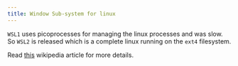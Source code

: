 ```yaml
---
title: Window Sub-system for linux
---
```


`WSL1` uses picoprocesses for managing the linux processes and was slow.
So `WSL2` is released which is a complete linux running on the `ext4` filesystem.

Read [this](https://en.wikipedia.org/wiki/Windows_Subsystem_for_Linux) wikipedia article for more details.
